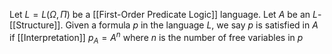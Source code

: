 Let $L=L(\Omega,\Pi)$ be a [[First-Order Predicate Logic]] language.
Let $A$ be an $L$-[[Structure]].
Given a formula $p$ in the language $L$,
we say $p$ is satisfied in $A$ if [[Interpretation]] $p_{A}=A^{n}$
where $n$ is the number of free variables in $p$